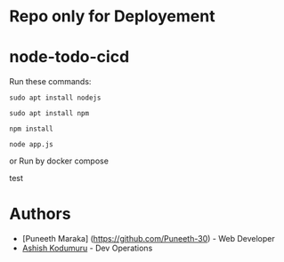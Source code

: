 # Repo only for Deployement


# node-todo-cicd

Run these commands:


`sudo apt install nodejs`


`sudo apt install npm`


`npm install`

`node app.js`

or Run by docker compose

test

# Authors
- [Puneeth Maraka] (https://github.com/Puneeth-30) - Web Developer
- [Ashish Kodumuru](https://github.com/ASHISH15012005) - Dev Operations
